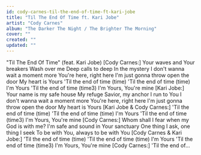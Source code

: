 ```yaml
---
id: cody-carnes-til-the-end-of-time-ft-kari-jobe
title: "Til The End Of Time ft. Kari Jobe"
artist: "Cody Carnes"
album: "The Darker The Night / The Brighter The Morning"
cover: ""
created: ""
updated: ""
---
```


"Til The End Of Time"
(feat. Kari Jobe)
[Cody Carnes:]
Your waves and Your breakers
Wash over me
Deep calls to deep
In the mystery
I don't wanna wait a moment more
You're here, right here
I'm just gonna throw open the door
My heart is Yours
'Til the end of time (time)
'Til the end of time (time)
I'm Yours
'Til the end of time (time3)
I'm Yours, You're mine
[Kari Jobe:]
Your name is my safe house
My refuge
Savior, my anchor
I run to You
I don't wanna wait a moment more
You're here, right here
I'm just gonna throw open the door
My heart is Yours
[Kari Jobe & Cody Carnes:]
'Til the end of time (time)
'Til the end of time (time)
I'm Yours
'Til the end of time (time3)
I'm Yours, You're mine
[Cody Carnes:]
Whom shall I fear when my God is with me?
I'm safe and sound in Your sanctuary
One thing I ask, one thing I seek
To be with You, always to be with You
[Cody Carnes & Kari Jobe:]
'Til the end of time (time)
'Til the end of time (time)
I'm Yours
'Til the end of time (time3)
I'm Yours, You're mine
[Cody Carnes:]
'Til the end of...